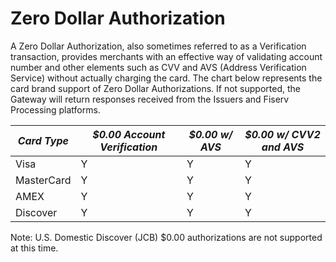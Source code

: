 
# Zero Dollar Authorization

A Zero Dollar Authorization, also sometimes referred to as a Verification transaction, provides merchants with an effective way of validating account number and other elements such as CVV and AVS (Address Verification Service) without actually charging the card.  The chart below represents the card brand support of Zero Dollar Authorizations.  If not supported, the Gateway will return responses received from the Issuers and Fiserv Processing platforms.

|*Card Type*|*$0.00 Account Verification*|*$0.00 w/ AVS*|*$0.00 w/ CVV2 and AVS*|
|----|----|----|----|
|Visa|Y|Y|Y|
|MasterCard|Y|Y|Y|
|AMEX|Y|Y|Y|
|Discover|Y|Y|Y|

Note: U.S. Domestic Discover (JCB) $0.00 authorizations are not supported at this time.

